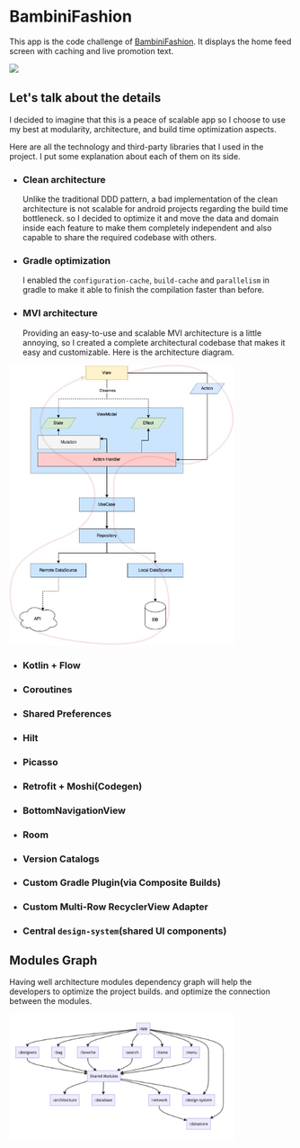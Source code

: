 # BambiniFashion
This app is the code challenge of [BambiniFashion](https://bambinifashion). It displays the home feed screen with caching and live promotion text.

<img src="preview.gif" style="width:400px;"/>

## Let's talk about the details
I decided to imagine that this is a peace of scalable app so I choose to use my best at modularity, architecture, and build time optimization aspects.

Here are all the technology and third-party libraries that I used in the project. I put some explanation about each of them on its side.

- ### Clean architecture
  Unlike the traditional DDD pattern, a bad implementation of the clean architecture is not scalable for android projects regarding the build time bottleneck. so I decided to optimize it and move the data and domain inside each feature to make them completely independent and also capable to share the required codebase with others.

- ### Gradle optimization
  I enabled the `configuration-cache`, `build-cache` and `parallelism` in gradle to make it able to finish the compilation faster than before.

- ### MVI architecture
  Providing an easy-to-use and scalable MVI architecture is a little annoying, so I created a complete architectural codebase that makes it easy and customizable.
  Here is the architecture diagram.

<img src="MVI-Arch.jpg" style="width:400px;"/>

- ### Kotlin + Flow
- ### Coroutines
- ### Shared Preferences
- ### Hilt
- ### Picasso
- ### Retrofit + Moshi(Codegen)
- ### BottomNavigationView
- ### Room
- ### Version Catalogs
- ### Custom Gradle Plugin(via Composite Builds)
- ### Custom Multi-Row RecyclerView Adapter
- ### Central `design-system`(shared UI components)

## Modules Graph
Having well architecture modules dependency graph will help the developers to optimize the project builds. and optimize the connection between the modules.

<img src="modules-graph.png" style="width:400px;"/>
